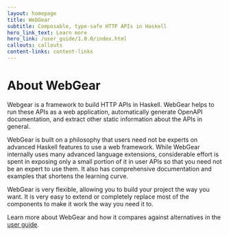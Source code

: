 ```yaml
---
layout: homepage
title: WebGear
subtitle: Composable, type-safe HTTP APIs in Haskell
hero_link_text: Learn more
hero_link: /user_guide/1.0.0/index.html
callouts: callouts
content-links: content-links
---
```


# About WebGear

Webgear is a framework to build HTTP APIs in Haskell. WebGear helps to run these APIs as a web application,
automatically generate OpenAPI documentation, and extract other static information about the APIs in general.

WebGear is built on a philosophy that users need not be experts on advanced Haskell features to use a web
framework. While WebGear internally uses many advanced language extensions, considerable effort is spent in exposing
only a small portion of it in user APIs so that you need not be an expert to use them. It also has comprehensive
documentation and examples that shortens the learning curve.

WebGear is very flexible, allowing you to build your project the way you want. It is very easy to extend or completely
replace most of the components to make it work the way you need it to.

Learn more about WebGear and how it compares against alternatives in the [user guide](/user_guide/1.0.0/index.html).
